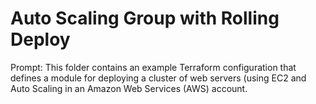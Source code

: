 # Auto Scaling Group with Rolling Deploy 

Prompt: This folder contains an example Terraform configuration that defines a module for deploying a cluster of web servers (using EC2 and Auto Scaling in an Amazon Web Services (AWS) account. 